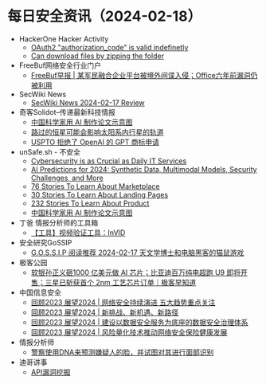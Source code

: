 # 每日安全资讯（2024-02-18）

- HackerOne Hacker Activity
  - [OAuth2 "authorization_code" is valid indefinetly](https://hackerone.com/reports/1784162)
  - [Can download files by zipping the folder](https://hackerone.com/reports/2247457)
- FreeBuf网络安全行业门户
  - [FreeBuf早报 | 某军民融合企业平台被境外间谍入侵；Office六年前漏洞仍被利用](https://www.freebuf.com/news/391862.html)
- SecWiki News
  - [SecWiki News 2024-02-17 Review](http://www.sec-wiki.com/?2024-02-17)
- 奇客Solidot–传递最新科技情报
  - [中国科学家用 AI 制作论文示意图](https://www.solidot.org/story?sid=77368)
  - [路过的恒星可能会影响太阳系内行星的轨道](https://www.solidot.org/story?sid=77367)
  - [USPTO 拒绝了 OpenAI 的 GPT 商标申请](https://www.solidot.org/story?sid=77366)
- unSafe.sh - 不安全
  - [Cybersecurity is as Crucial as Daily IT Services](https://buaq.net/go-222696.html)
  - [AI Predictions for 2024: Synthetic Data, Multimodal Models, Security Challenges, and More](https://buaq.net/go-222692.html)
  - [76 Stories To Learn About Marketplace](https://buaq.net/go-222700.html)
  - [30 Stories To Learn About Landing Pages](https://buaq.net/go-222702.html)
  - [232 Stories To Learn About Product](https://buaq.net/go-222701.html)
  - [中国科学家用 AI 制作论文示意图](https://buaq.net/go-222693.html)
- 丁爸 情报分析师的工具箱
  - [【工具】视频验证工具：InVID](https://mp.weixin.qq.com/s?__biz=MzI2MTE0NTE3Mw==&mid=2651142229&idx=1&sn=89cd83105d0bb2a1524677a05f05acf6&chksm=f1af4f6fc6d8c679e0cd96b31c0e89c7ff71f6e86d2237d25ead64b7da904fa6b3dc9a79b125&scene=58&subscene=0#rd)
- 安全研究GoSSIP
  - [G.O.S.S.I.P 阅读推荐 2024-02-17 天文学博士和电脑黑客的猫鼠游戏](https://mp.weixin.qq.com/s?__biz=Mzg5ODUxMzg0Ng==&mid=2247497290&idx=1&sn=c76796d8d2f719e7377ed9387fe69940&chksm=c063d893f7145185746b1a6b361edce287bb168b3f9d3b69538a10b42745657c632fdd10878b&scene=58&subscene=0#rd)
- 极客公园
  - [软银孙正义砸1000 亿美元做 AI 芯片；比亚迪百万纯电超跑 U9 即将开售；三星已斩获首个 2nm 工艺芯片订单｜极客早知道](https://mp.weixin.qq.com/s?__biz=MTMwNDMwODQ0MQ==&mid=2653033742&idx=1&sn=aa86f6c2dd296511947c3f147fddaacf&chksm=7e5768b84920e1aeb62cda582931ad7ec30f544248dcf22c77df9767a868623e6c041f81f709&scene=58&subscene=0#rd)
- 中国信息安全
  - [回顾2023 展望2024 | 网络安全持续演进 五大趋势重点关注](https://mp.weixin.qq.com/s?__biz=MzA5MzE5MDAzOA==&mid=2664204936&idx=1&sn=0ccee25064f32ab1df9083cfa38806bf&chksm=8b598871bc2e01678f0245d83a0a1f427985c2c9e0b9a2535f6a6cb298bd20d3c1493882d4d8&scene=58&subscene=0#rd)
  - [回顾2023 展望2024 | 新挑战、新机遇、新路径](https://mp.weixin.qq.com/s?__biz=MzA5MzE5MDAzOA==&mid=2664204936&idx=2&sn=8ac08a1e957e51b594a65c616ad612b9&chksm=8b598871bc2e016782a216f18b20cac9a72ba71397cf98676b54e3d4f48606e847e5b118a3cf&scene=58&subscene=0#rd)
  - [回顾2023 展望2024 | 建设以数据安全服务为底座的数据安全治理体系](https://mp.weixin.qq.com/s?__biz=MzA5MzE5MDAzOA==&mid=2664204936&idx=3&sn=c4a3f9b6e9c1c9efd8eba10f0a67c61d&chksm=8b598871bc2e01677b1e7c3f0a5e78dbfc136d9b585fe1caa0891cd9ab64339f31d760c3eda2&scene=58&subscene=0#rd)
  - [回顾2023 展望2024 | 风险量化技术推动网络安全保险健康发展](https://mp.weixin.qq.com/s?__biz=MzA5MzE5MDAzOA==&mid=2664204936&idx=4&sn=879893165d09b3018787b0f706ce5921&chksm=8b598871bc2e0167c68daea930b0acd720aedc78d06f225192752dabe27e2ae68bdd876aaed9&scene=58&subscene=0#rd)
- 情报分析师
  - [警察使用DNA来预测嫌疑人的脸，并试图对其进行面部识别](https://mp.weixin.qq.com/s?__biz=MzA3Mjc1MTkwOA==&mid=2650546017&idx=1&sn=cc4ed931eb0fa00597559db296fb2837&chksm=8711312ab066b83c014211bb24d9becac1b34ea9389098223715b052dac53423e4f6650b535a&scene=58&subscene=0#rd)
- 迪哥讲事
  - [API漏洞挖掘](https://mp.weixin.qq.com/s?__biz=MzIzMTIzNTM0MA==&mid=2247493570&idx=1&sn=27c75a225a6b78e63274bf8c60c6698d&chksm=e8a5eda1dfd264b71163136c96cbdcfd8ed97d1d5b471f86149806c05811ce282b197b035df4&scene=58&subscene=0#rd)
